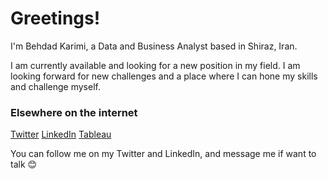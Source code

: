 # Greetings!
I'm Behdad Karimi, a Data and Business Analyst based in Shiraz, Iran. 

I am currently available and looking for a new position in my field. I am looking forward for new challenges and a place where I can hone my skills and challenge myself.


### Elsewhere on the internet

[Twitter](https://twitter.com/behdad_ka) 
[LinkedIn](https://linkedin.com/in/behdad-karimi)
[Tableau](https://public.tableau.com/profile/behdadkarimi#!/)

You can follow me on my Twitter and LinkedIn, and message me if want to talk 😊


